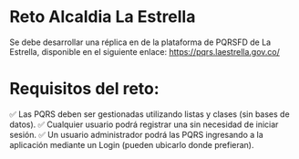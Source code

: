 # Reto Alcaldia La Estrella
Se debe desarrollar una réplica en de la plataforma de PQRSFD de La Estrella, disponible en el siguiente enlace: https://pqrs.laestrella.gov.co/
# Requisitos del reto:

✅ Las PQRS deben ser gestionadas utilizando listas y clases (sin bases de datos).
✅ Cualquier usuario podrá registrar una sin necesidad de iniciar sesión.
✅ Un usuario administrador podrá las PQRS ingresando a la aplicación mediante un Login (pueden ubicarlo donde prefieran).
